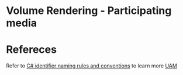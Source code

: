 # Volume Rendering - Participating media

# Refereces
Refer to [C# identifier naming rules and conventions](https://learn.microsoft.com/en-us/dotnet/csharp/fundamentals/coding-style/identifier-names) to learn more
[UAM](https://www.sciencedirect.com/science/article/pii/S2452414X18300086#:~:text=A%20swarm%20or%20fleet%20of,%2C%20and%20land%20(VTOL).)